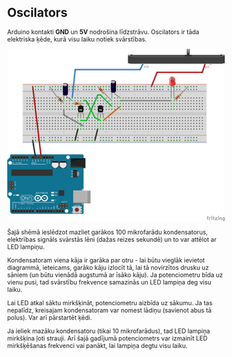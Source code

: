 # Oscilators

Arduino kontakti **GND** un **5V** nodrošina līdzstrāvu.
Oscilators ir tāda elektriska ķēde, kurā visu laiku notiek svārstības. 

![](Oscillator_bb.png)

Šajā shēmā ieslēdzot mazliet garākos 100 mikrofarādu kondensatorus, 
elektrības signāls svārstās lēni (dažas reizes sekundē)
un to var attēlot ar LED lampiņu. 

Kondensatoram viena kāja ir garāka par otru - lai būtu vieglāk ievietot 
diagrammā, ieteicams, garāko kāju izlocīt tā, lai tā novirzītos drusku 
uz sāniem (un būtu vienādā augstumā ar īsāko kāju). 
Ja potenciometru bīda uz vienu pusi, tad svārstību frekvence samazinās 
un LED lampiņa deg visu laiku. 

Lai LED atkal sāktu mirkšķināt, potenciometru aizbīda uz sākumu. 
Ja tas nepalīdz, kreisajam kondensatoram var nomest lādiņu (savienot abus 
tā polus). Var arī pārstartēt ķēdi. 

Ja ieliek mazāku kondensatoru (tikai 10 mikrofarādus), tad LED lampiņa 
mirkšķina ļoti strauji. Arī šajā gadījumā potenciometrs var izmainīt
LED mirkšķēšanas frekvenci vai panākt, lai lampiņa degtu visu laiku.